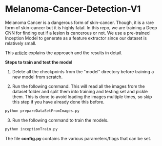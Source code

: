 # Melanoma-Cancer-Detection-V1

Melanoma Cancer is a dangerous form of skin-cancer. Though, it is a rare form of skin-cancer but it is highly fatal. In this repo, we are training a Deep CNN for finding out if a lesion is cancerous or not. We use a pre-trained Inception Model to generate as a feature extractor since our dataset is relatively small.

This [article](https://medium.com/@vikram.gupta/detection-of-melanoma-cancer-using-deep-learning-part-3-3be8eb65790d) explains the approach and the results in detail.

<b>Steps to train and test the model</b>

1) Delete all the checkpoints from the "model" directory before training a new model from scratch.

2) Run the following command. This will read all the images from the dataset folder and split them into training and testing set and pickle them. This is done to avoid loading the images multiple times, so skip this step if you have already done this before.
```python
python prepareDataSetFromImages.py 
```

3) Run the following command to train the models. 
```python
python inceptionTrain.py
```

The file <b> config.py </b> contains the various parameters/flags that can be set.
